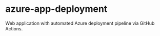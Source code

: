 # azure-app-deployment
Web application with automated Azure deployment pipeline via GitHub Actions.
